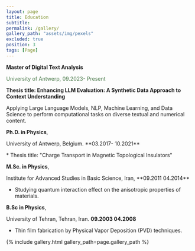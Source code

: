 ```yaml
---
layout: page
title: Education
subtitle: 
permalink: /gallery/
gallery_path: "assets/img/pexels"
excluded: true
position: 3
tags: [Page]
---
```





**Master of Digital Text Analysis**
</p>
<p>
<span style="color: #4A7A4A;">University of Antwerp, 09.2023- Present</span>
</p>
<p>

 **Thesis title: Enhancing LLM Evaluation: A Synthetic Data Approach to Context Understanding**

  Applying Large Language Models, NLP, Machine Learning, and Data Science to perform computational tasks on diverse textual and numerical content.

</p>
<p>
</p>
<p>

**Ph.D. in Physics**,
</p>
<p>
 University of Antwerp, Belgium. **03.2017- 10.2021**
</p>
<p>
* Thesis title: "Charge Transport in Magnetic Topological Insulators"


</p>
<p>
</p>
<p>


**M.Sc. in Physics**, 
</p>
<p>
Institute for Advanced Studies in Basic Science, Iran, **09.2011 04.2014**
</p>
<p>
  
* Studying quantum interaction effect on the anisotropic properties of materials.

</p>
<p>
</p>
<p>


**B.Sc in Physics**,
    </p>
<p>

 University of Tehran, Tehran, Iran. **09.2003 04.2008**
</p>
<p>

* Thin film fabrication by Physical Vapor Deposition (PVD) techniques.



{% include gallery.html gallery_path=page.gallery_path %}
